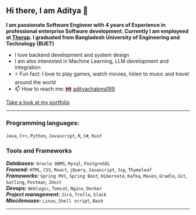 ## Hi there, I am Aditya 👋

**I am passionate Software Engineer with 4 years of Experience in professional enterprise Software development. Currently I am employeed at [Therap](https://www.therapservices.net/). I graduated from Bangladesh University of Engineering and Technology (BUET)**

<ul>
    <li>I love backend development and system design</li>
    <li>I am also interested in Machine Learning, LLM development and integration</li>
    <li>⚡ Fun fact: I love to play games, watch movies, listen to music and travel around the world</li>
    <li>📫 How to reach me: <img src="img/gmail.png" style="width:16px; height:16px; vertical-align:middle;"/> <a href="mailto:adityachakma199@gmail.com">adityachakma199</a></li>
</ul>

[Take a look at my portfolio](https://aditya-chakma.github.io/portfolio/)

<hr>

### Programming languages:
`Java`, `C++`, `Python`, `Javascript`, `R`, `C#`, `Rust`

### Tools and Frameworks
***Databases:*** `Oracle DBMS`, `Mysql`, `PostgreSQL`\
***Fronend:*** `HTML`, `CSS`, `React`, `jQuery`, `Javascript`, `Jsp`, `Thymeleaf`\
***Frameworks:*** `Spring MVC`, `Spring Boot`, `Hibernate`, `Kafka`, `Maven`, `Gradle`, `Git`, `Gatling`, `Postman`, `JUnit`\
***Devops:*** `Weblogic`, `Tomcat`, `Nginx`, `Docker`\
***Project management:*** `Jira`, `Trello`, `Slack`\
***Miscilenouse:*** `Linux`, `Shell script`, `Bash`

<hr>


<!--
**aditya-chakma/aditya-chakma** is a ✨ _special_ ✨ repository because its `README.md` (this file) appears on your GitHub profile.

Here are some ideas to get you started:

- 🔭 I’m currently working on ...
- 🌱 I’m currently learning ...
- 👯 I’m looking to collaborate on ...
- 🤔 I’m looking for help with ...
- 💬 Ask me about ...
- 📫 How to reach me: ...
- 😄 Pronouns: ...
- ⚡ Fun fact: ...
-->
